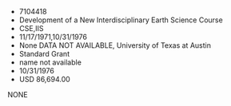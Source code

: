 * 7104418
* Development of a New Interdisciplinary Earth Science Course
* CSE,IIS
* 11/17/1971,10/31/1976
* None   DATA NOT AVAILABLE, University of Texas at Austin
* Standard Grant
*   name not available
* 10/31/1976
* USD 86,694.00

NONE